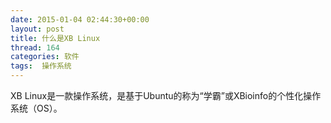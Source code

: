 ```yaml
---
date: 2015-01-04 02:44:30+00:00
layout: post
title: 什么是XB Linux
thread: 164
categories: 软件
tags:  操作系统
---
```


XB Linux是一款操作系统，是基于Ubuntu的称为“学霸”或XBioinfo的个性化操作系统（OS）。

